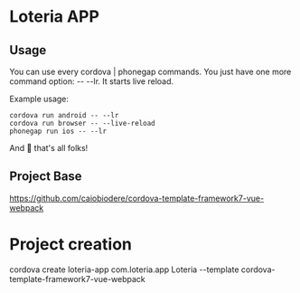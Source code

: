 # Loteria APP

## Usage

You can use every cordova | phonegap commands. You just have one more command option: -- --lr. It starts live reload.

Example usage:
```
cordova run android -- --lr
cordova run browser -- --live-reload
phonegap run ios -- --lr
```

And 🎉 that's all folks!

## Project Base
https://github.com/caiobiodere/cordova-template-framework7-vue-webpack

# Project creation
cordova create loteria-app com.loteria.app Loteria --template cordova-template-framework7-vue-webpack
